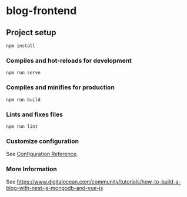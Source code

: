 # blog-frontend

## Project setup
```
npm install
```

### Compiles and hot-reloads for development
```
npm run serve
```

### Compiles and minifies for production
```
npm run build
```

### Lints and fixes files
```
npm run lint
```

### Customize configuration
See [Configuration Reference](https://cli.vuejs.org/config/).

### More Information

See https://www.digitalocean.com/community/tutorials/how-to-build-a-blog-with-nest-js-mongodb-and-vue-js
